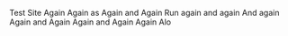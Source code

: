 Test Site Again
Again as
Again and Again
Run again and again
And again
Again and Again 
Again and Again 
Again  Alo